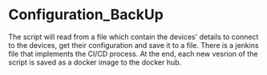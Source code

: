# Configuration_BackUp
The script will read from a file which contain the devices' details to connect to the devices, get their configuration and save it to a file.
There is a jenkins file that implements the CI/CD process.
At the end, each new vesrion of the script is saved as a docker image to the docker hub.
